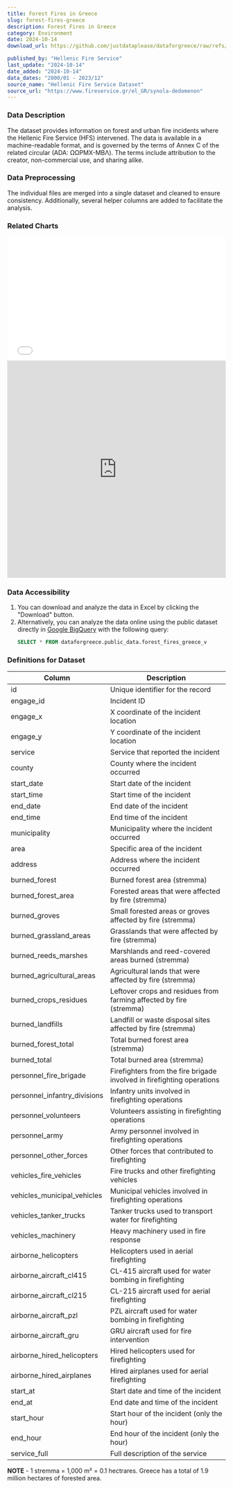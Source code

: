 ```yaml
---
title: Forest Fires in Greece
slug: forest-fires-greece
description: Forest Fires in Greece
category: Environment
date: 2024-10-14
download_url: https://github.com/justdataplease/dataforgreece/raw/refs/heads/main/data/fires-greece/forest-fires-combined-greece_2023.csv.zip

published_by: "Hellenic Fire Service"
last_update: "2024-10-14"
date_added: "2024-10-14"
data_dates: "2000/01 - 2023/12"
source_name: "Hellenic Fire Service Dataset"
source_url: "https://www.fireservice.gr/el_GR/synola-dedomenon"
---
```


### Data Description
The dataset provides information on forest and urban fire incidents where the Hellenic Fire Service (HFS) intervened. The data is available in a machine-readable format, and is governed by the terms of Annex C of the related circular (ADA: ΩΩΡΜΧ-ΜΒΛ). The terms include attribution to the creator, non-commercial use, and sharing alike.

### Data Preprocessing
The individual files are merged into a single dataset and cleaned to ensure consistency. Additionally, several helper columns are added to facilitate the analysis.

### Related Charts
<div class="pt-2">
<iframe 
    src="/en/charts/forest-fires-greece-yearly/" 
    frameborder="0" 
    style="border: 0; width: 100%; aspect-ratio: 16 / 9;" 
    allowfullscreen>
</iframe>
</div>

<iframe loading="lazy" style="width: 100%; height: 500px; border: 0px none;" allow="clipboard-write" src="https://charts.dataforindia.com/charts/839efae182054d8dbba30739cfe77353"> </iframe>

### Data Accessibility
1. You can download and analyze the data in Excel by clicking the "Download" button.
2. Alternatively, you can analyze the data online using the public dataset directly in [Google BigQuery](https://console.cloud.google.com/bigquery) with the following query:
   ```sql
   SELECT * FROM dataforgreece.public_data.forest_fires_greece_v
   ```


### Definitions for Dataset

| **Column**                   | **Description**                                                        |
|------------------------------|------------------------------------------------------------------------|
| id                           | Unique identifier for the record                                       |
| engage_id                    | Incident ID                                                            |
| engage_x                     | X coordinate of the incident location                                  |
| engage_y                     | Y coordinate of the incident location                                  |
| service                      | Service that reported the incident                                     |
| county                       | County where the incident occurred                                     |
| start_date                   | Start date of the incident                                             |
| start_time                   | Start time of the incident                                             |
| end_date                     | End date of the incident                                               |
| end_time                     | End time of the incident                                               |
| municipality                 | Municipality where the incident occurred                               |
| area                         | Specific area of the incident                                          |
| address                      | Address where the incident occurred                                    |
| burned_forest                | Burned forest area (stremma)                                           |
| burned_forest_area           | Forested areas that were affected by fire (stremma)                    |
| burned_groves                | Small forested areas or groves affected by fire (stremma)              |
| burned_grassland_areas       | Grasslands that were affected by fire (stremma)                        |
| burned_reeds_marshes         | Marshlands and reed-covered areas burned (stremma)                     |
| burned_agricultural_areas    | Agricultural lands that were affected by fire (stremma)                |
| burned_crops_residues        | Leftover crops and residues from farming affected by fire (stremma)    |
| burned_landfills             | Landfill or waste disposal sites affected by fire (stremma)            |
| burned_forest_total          | Total burned forest area (stremma)                                     |
| burned_total                 | Total burned area (stremma)                                            |
| personnel_fire_brigade       | Firefighters from the fire brigade involved in firefighting operations |
| personnel_infantry_divisions | Infantry units involved in firefighting operations                     |
| personnel_volunteers         | Volunteers assisting in firefighting operations                        |
| personnel_army               | Army personnel involved in firefighting operations                     |
| personnel_other_forces       | Other forces that contributed to firefighting                          |
| vehicles_fire_vehicles       | Fire trucks and other firefighting vehicles                            |
| vehicles_municipal_vehicles  | Municipal vehicles involved in firefighting operations                 |
| vehicles_tanker_trucks       | Tanker trucks used to transport water for firefighting                 |
| vehicles_machinery           | Heavy machinery used in fire response                                  |
| airborne_helicopters         | Helicopters used in aerial firefighting                                |
| airborne_aircraft_cl415      | CL-415 aircraft used for water bombing in firefighting                 |
| airborne_aircraft_cl215      | CL-215 aircraft used for aerial firefighting                           |
| airborne_aircraft_pzl        | PZL aircraft used for water bombing in firefighting                    |
| airborne_aircraft_gru        | GRU aircraft used for fire intervention                                |
| airborne_hired_helicopters   | Hired helicopters used for firefighting                                |
| airborne_hired_airplanes     | Hired airplanes used for aerial firefighting                           |
| start_at                     | Start date and time of the incident                                    |
| end_at                       | End date and time of the incident                                      |
| start_hour                   | Start hour of the incident (only the hour)                             |
| end_hour                     | End hour of the incident (only the hour)                               |
| service_full                 | Full description of the service                                        |

**NOTE** - 1 stremma = 1,000 m² = 0.1 hectrares. Greece has a total of 1.9 million hectares of forested area.